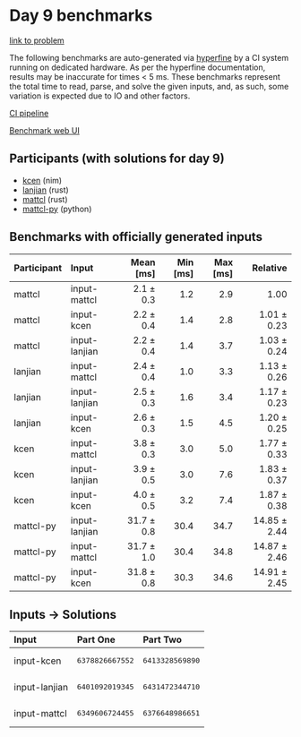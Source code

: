# Day 9 benchmarks

[link to problem](https://adventofcode.com/2024/day/9)

The following benchmarks are auto-generated via
[hyperfine](https://github.com/sharkdp/hyperfine) by a CI system running on
dedicated hardware. As per the hyperfine documentation, results may be
inaccurate for times < 5 ms. These benchmarks represent the total time to read,
parse, and solve the given inputs, and, as such, some variation is expected due
to IO and other factors.

[CI pipeline](http://ci.papercode.net:8080/teams/main/pipelines/aoc2024)

[Benchmark web UI](https://aoc.ancalagon.black)


## Participants (with solutions for day 9)

- [kcen](https://github.com/kcen/aoc2024) (nim)
- [lanjian](https://github.com/lanjian/aoc-2024) (rust)
- [mattcl](https://github.com/mattcl/aoc2024) (rust)
- [mattcl-py](https://github.com/mattcl/aoc2024-py) (python)


## Benchmarks with officially generated inputs

| Participant | Input | Mean [ms] | Min [ms] | Max [ms] | Relative |
|:---|:---|---:|---:|---:|---:|
| mattcl | input-mattcl | 2.1 ± 0.3 | 1.2 | 2.9 | 1.00 |
| mattcl | input-kcen | 2.2 ± 0.4 | 1.4 | 2.8 | 1.01 ± 0.23 |
| mattcl | input-lanjian | 2.2 ± 0.4 | 1.4 | 3.7 | 1.03 ± 0.24 |
| lanjian | input-mattcl | 2.4 ± 0.4 | 1.0 | 3.3 | 1.13 ± 0.26 |
| lanjian | input-lanjian | 2.5 ± 0.3 | 1.6 | 3.4 | 1.17 ± 0.23 |
| lanjian | input-kcen | 2.6 ± 0.3 | 1.5 | 4.5 | 1.20 ± 0.25 |
| kcen | input-mattcl | 3.8 ± 0.3 | 3.0 | 5.0 | 1.77 ± 0.33 |
| kcen | input-lanjian | 3.9 ± 0.5 | 3.0 | 7.6 | 1.83 ± 0.37 |
| kcen | input-kcen | 4.0 ± 0.5 | 3.2 | 7.4 | 1.87 ± 0.38 |
| mattcl-py | input-lanjian | 31.7 ± 0.8 | 30.4 | 34.7 | 14.85 ± 2.44 |
| mattcl-py | input-mattcl | 31.7 ± 1.0 | 30.4 | 34.8 | 14.87 ± 2.46 |
| mattcl-py | input-kcen | 31.8 ± 0.8 | 30.3 | 34.6 | 14.91 ± 2.45 |


## Inputs -> Solutions

| Input | Part One | Part Two |
|:---|:---|:---|
|input-kcen|<pre>6378826667552</pre>|<pre>6413328569890</pre>|
|input-lanjian|<pre>6401092019345</pre>|<pre>6431472344710</pre>|
|input-mattcl|<pre>6349606724455</pre>|<pre>6376648986651</pre>|